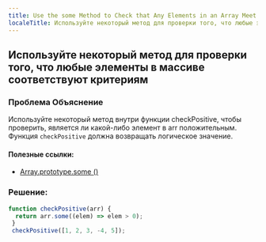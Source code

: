 ```yaml
---
title: Use the some Method to Check that Any Elements in an Array Meet a Criteria
localeTitle: Используйте некоторый метод для проверки того, что любые элементы в массиве соответствуют критериям
---
```

## Используйте некоторый метод для проверки того, что любые элементы в массиве соответствуют критериям

### Проблема Объяснение

Используйте некоторый метод внутри функции checkPositive, чтобы проверить, является ли какой-либо элемент в arr положительным. Функция `checkPositive` должна возвращать логическое значение.

#### Полезные ссылки:

*   [Array.prototype.some ()](https://developer.mozilla.org/en-US/docs/Web/JavaScript/Reference/Global_Objects/Array/some)

### Решение:

```javascript
function checkPositive(arr) { 
  return arr.some((elem) => elem > 0); 
 } 
 checkPositive([1, 2, 3, -4, 5]); 

```
